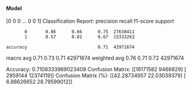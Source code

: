 #### Model
[0 0 0 ... 0 0 1]
Classification Report:
              precision    recall  f1-score   support

           0       0.86      0.66      0.75  27638411
           1       0.57      0.81      0.67  15333263

    accuracy                           0.71  42971674
   macro avg       0.71      0.73      0.71  42971674
weighted avg       0.76      0.71      0.72  42971674

Accuracy: 0.7108333969023408
Confusion Matrix:
[[18171582  9466829]
 [ 2959144 12374119]]
Confusion Matrix (%):
[[42.28734957 22.03039379]
 [ 6.88626652 28.79599012]]
